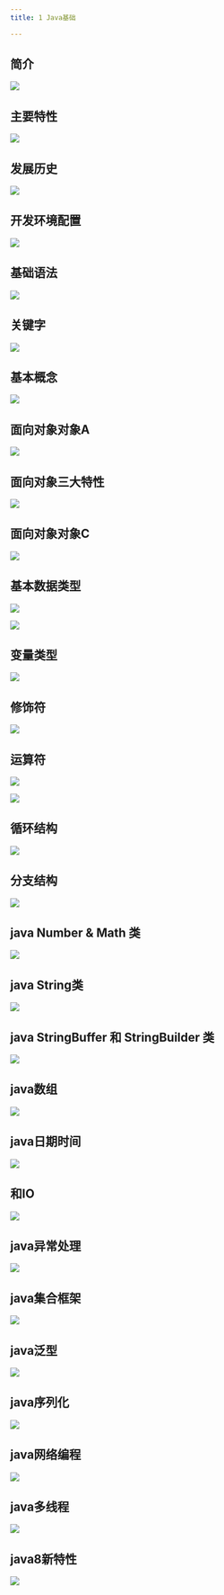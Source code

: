 ```yaml
---
title: 1 Java基础

---
```




##  简介

![](https://s.poetries.work/uploads/2022/07/dbda93a9127b3bc2.png)

##  主要特性

![](https://s.poetries.work/uploads/2022/07/632d70ff7bead08f.png)

##  发展历史

![](https://s.poetries.work/uploads/2022/07/f192f0f5d77719f5.png)

##  开发环境配置

![](https://s.poetries.work/uploads/2022/07/e18b57a2b7693152.png)

##  基础语法

![](https://s.poetries.work/uploads/2022/07/1d9175f84532adcc.png)

##  关键字

![](https://s.poetries.work/uploads/2022/07/4d39ba7f817b33d8.png)

##  基本概念

![](https://s.poetries.work/uploads/2022/07/2efe877d26c8489a.png)

##  面向对象对象A

![](https://s.poetries.work/uploads/2022/07/cc40bd6236013c8a.png)

##  面向对象三大特性

![](https://s.poetries.work/uploads/2022/07/58147602b63b23f6.png)

##  面向对象对象C

![](https://s.poetries.work/uploads/2022/07/32861f834cd7a1fb.png)

##  基本数据类型

![](https://s.poetries.work/uploads/2022/07/0e2779ac4b5eea09.png)

![](https://s.poetries.work/uploads/2022/07/b757bc84965f3b50.png)

##  变量类型

![](https://s.poetries.work/uploads/2022/07/b04ca336e88ea557.png)

##  修饰符

![](https://s.poetries.work/uploads/2022/07/8112f476cbae626c.png)

##  运算符

![](https://s.poetries.work/uploads/2022/07/e717155b970f8cda.png)

![](https://s.poetries.work/uploads/2022/07/737121e3691a84f3.png)

##  循环结构

![](https://s.poetries.work/uploads/2022/07/5ef8f7d0e3075d93.png)

##  分支结构

![](https://s.poetries.work/uploads/2022/07/60c340327b0e2336.png)

##  java Number & Math 类

![](https://s.poetries.work/uploads/2022/07/bc72fc96608309c4.png)

##  java String类

![](https://s.poetries.work/uploads/2022/07/fe416ad4aab13e5f.png)

##  java StringBuffer 和 StringBuilder 类

![](https://s.poetries.work/uploads/2022/07/ec591f9e7b14dc08.png)

##  java数组

![](https://s.poetries.work/uploads/2022/07/6776f743bbdf2f18.png)

##  java日期时间

![](https://s.poetries.work/uploads/2022/07/a9eabb28757aebcc.png)

## 和IO

![](https://s.poetries.work/uploads/2022/07/3eae84c8438667b3.png)

##  java异常处理

![](https://s.poetries.work/uploads/2022/07/dd62eca0e2706a22.png)

##  java集合框架

![](https://s.poetries.work/uploads/2022/07/c094cc65eb35629b.png)

##  java泛型

![](https://s.poetries.work/uploads/2022/07/8d991a1f3082b56a.png)

##  java序列化

![](https://s.poetries.work/mindmap/java/base/28%E3%80%81java%E5%BA%8F%E5%88%97%E5%8C%96.png)

##  java网络编程

![](https://s.poetries.work/mindmap/java/base/29%E3%80%81java%E7%BD%91%E7%BB%9C%E7%BC%96%E7%A8%8B.png)

##  java多线程

![](https://s.poetries.work/mindmap/java/base/30%E3%80%81java%E5%A4%9A%E7%BA%BF%E7%A8%8B.png)

##  java8新特性

![](https://s.poetries.work/mindmap/java/base/31%E3%80%81java8%E6%96%B0%E7%89%B9%E6%80%A7.png)

